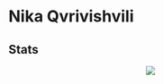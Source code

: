 <div>
    <h1>Nika Qvrivishvili</h1>
    <h2>Stats</h2>
    <div align="center">
            <a href="https://git.io/streak-stats"><img src="https://streak-stats.demolab.com?user=etherbits&theme=tokyonight"/></a>
    </div>
</div>
